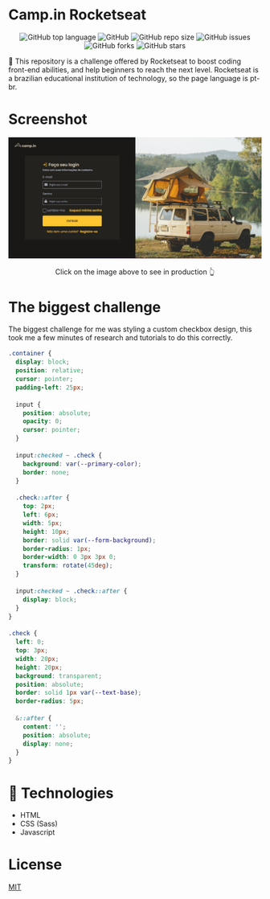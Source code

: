 # Camp.in Rocketseat

<div align="center">

![GitHub top language](https://img.shields.io/github/languages/top/KaiqueMCR/Campin?color=%20%23c69%20)
![GitHub](https://img.shields.io/github/license/KaiqueMCR/Campin)
![GitHub repo size](https://img.shields.io/github/repo-size/KaiqueMCR/Campin)
![GitHub issues](https://img.shields.io/github/issues/KaiqueMCR/Campin)
![GitHub forks](https://img.shields.io/github/forks/KaiqueMCR/Campin)
![GitHub stars](https://img.shields.io/github/stars/KaiqueMCR/Campin)

</div>

🚀 This repository is a challenge offered by Rocketseat to boost coding front-end abilities, and help beginners to reach the next level.
Rocketseat is a brazilian educational institution of technology, so the page language is pt-br.

# Screenshot
  
[<img src="./assets/images/screenshot.jpg" />](https://kaiquemcr.github.io/Campin/)

<p align="center">Click on the image above to see in production 👆</p>
  
# The biggest challenge

The biggest challenge for me was styling a custom checkbox design, this took me a few minutes of research and tutorials to do this correctly.

```scss
.container {
  display: block;
  position: relative;
  cursor: pointer;
  padding-left: 25px;

  input {
    position: absolute;
    opacity: 0;
    cursor: pointer;
  }

  input:checked ~ .check {
    background: var(--primary-color);
    border: none;
  }

  .check::after {
    top: 2px;
    left: 6px;
    width: 5px;
    height: 10px;
    border: solid var(--form-background);
    border-radius: 1px;
    border-width: 0 3px 3px 0;
    transform: rotate(45deg);
  }

  input:checked ~ .check::after {
    display: block;
  }
}

.check {
  left: 0;
  top: 3px;
  width: 20px;
  height: 20px;
  background: transparent;
  position: absolute;
  border: solid 1px var(--text-base);
  border-radius: 5px;

  &::after {
    content: '';
    position: absolute;
    display: none;
  }
}
```

# 👾 Technologies

- HTML
- CSS (Sass)
- Javascript

# License

[MIT]("https://choosealicense.com/licenses/mit/")
